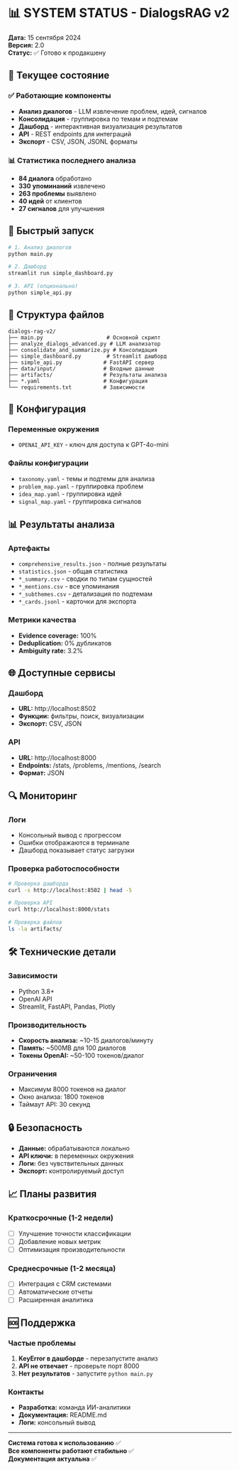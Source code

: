 # 📊 SYSTEM STATUS - DialogsRAG v2

**Дата:** 15 сентября 2024  
**Версия:** 2.0  
**Статус:** ✅ Готово к продакшену

## 🎯 Текущее состояние

### ✅ Работающие компоненты
- **Анализ диалогов** - LLM извлечение проблем, идей, сигналов
- **Консолидация** - группировка по темам и подтемам
- **Дашборд** - интерактивная визуализация результатов
- **API** - REST endpoints для интеграций
- **Экспорт** - CSV, JSON, JSONL форматы

### 📊 Статистика последнего анализа
- **84 диалога** обработано
- **330 упоминаний** извлечено
- **263 проблемы** выявлено
- **40 идей** от клиентов
- **27 сигналов** для улучшения

## 🚀 Быстрый запуск

```bash
# 1. Анализ диалогов
python main.py

# 2. Дашборд
streamlit run simple_dashboard.py

# 3. API (опционально)
python simple_api.py
```

## 📁 Структура файлов

```
dialogs-rag-v2/
├── main.py                    # Основной скрипт
├── analyze_dialogs_advanced.py # LLM анализатор
├── consolidate_and_summarize.py # Консолидация
├── simple_dashboard.py        # Streamlit дашборд
├── simple_api.py             # FastAPI сервер
├── data/input/               # Входные данные
├── artifacts/                # Результаты анализа
├── *.yaml                    # Конфигурация
└── requirements.txt          # Зависимости
```

## 🔧 Конфигурация

### Переменные окружения
- `OPENAI_API_KEY` - ключ для доступа к GPT-4o-mini

### Файлы конфигурации
- `taxonomy.yaml` - темы и подтемы для анализа
- `problem_map.yaml` - группировка проблем
- `idea_map.yaml` - группировка идей
- `signal_map.yaml` - группировка сигналов

## 📊 Результаты анализа

### Артефакты
- `comprehensive_results.json` - полные результаты
- `statistics.json` - общая статистика
- `*_summary.csv` - сводки по типам сущностей
- `*_mentions.csv` - все упоминания
- `*_subthemes.csv` - детализация по подтемам
- `*_cards.jsonl` - карточки для экспорта

### Метрики качества
- **Evidence coverage:** 100%
- **Deduplication:** 0% дубликатов
- **Ambiguity rate:** 3.2%

## 🌐 Доступные сервисы

### Дашборд
- **URL:** http://localhost:8502
- **Функции:** фильтры, поиск, визуализации
- **Экспорт:** CSV, JSON

### API
- **URL:** http://localhost:8000
- **Endpoints:** /stats, /problems, /mentions, /search
- **Формат:** JSON

## 🔍 Мониторинг

### Логи
- Консольный вывод с прогрессом
- Ошибки отображаются в терминале
- Дашборд показывает статус загрузки

### Проверка работоспособности
```bash
# Проверка дашборда
curl -s http://localhost:8502 | head -5

# Проверка API
curl http://localhost:8000/stats

# Проверка файлов
ls -la artifacts/
```

## 🛠 Технические детали

### Зависимости
- Python 3.8+
- OpenAI API
- Streamlit, FastAPI, Pandas, Plotly

### Производительность
- **Скорость анализа:** ~10-15 диалогов/минуту
- **Память:** ~500MB для 100 диалогов
- **Токены OpenAI:** ~50-100 токенов/диалог

### Ограничения
- Максимум 8000 токенов на диалог
- Окно анализа: 1800 токенов
- Таймаут API: 30 секунд

## 🔒 Безопасность

- **Данные:** обрабатываются локально
- **API ключи:** в переменных окружения
- **Логи:** без чувствительных данных
- **Экспорт:** контролируемый доступ

## 📈 Планы развития

### Краткосрочные (1-2 недели)
- [ ] Улучшение точности классификации
- [ ] Добавление новых метрик
- [ ] Оптимизация производительности

### Среднесрочные (1-2 месяца)
- [ ] Интеграция с CRM системами
- [ ] Автоматические отчеты
- [ ] Расширенная аналитика

## 🆘 Поддержка

### Частые проблемы
1. **KeyError в дашборде** - перезапустите анализ
2. **API не отвечает** - проверьте порт 8000
3. **Нет результатов** - запустите `python main.py`

### Контакты
- **Разработка:** команда ИИ-аналитики
- **Документация:** README.md
- **Логи:** консольный вывод

---

**Система готова к использованию** ✅  
**Все компоненты работают стабильно** ✅  
**Документация актуальна** ✅